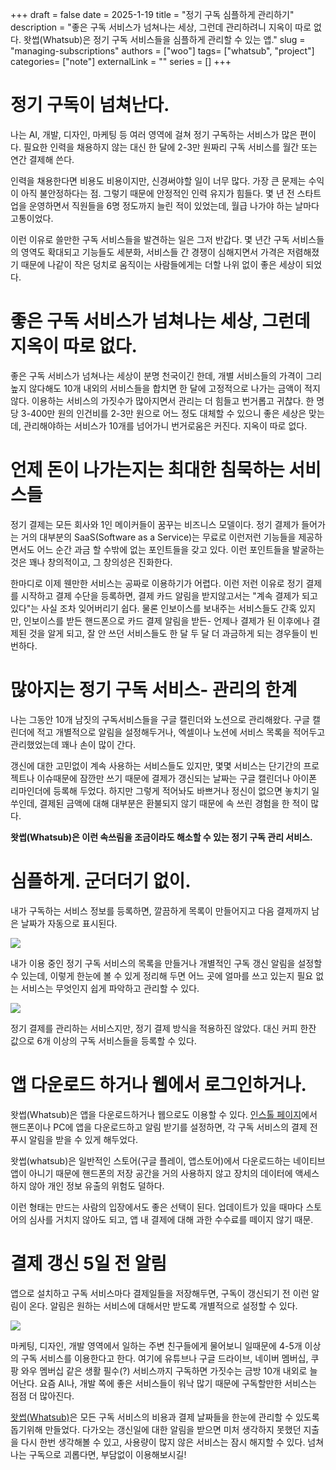 +++ 
draft = false
date = 2025-1-19
title = "정기 구독 심플하게 관리하기"
description = "좋은 구독 서비스가 넘쳐나는 세상, 그런데 관리하려니 지옥이 따로 없다. 왓썹(Whatsub)은 정기 구독 서비스들을 심플하게 관리할 수 있는 앱."
slug = "managing-subscriptions"
authors = ["woo"]
tags= ["whatsub", "project"]
categories= ["note"]
externalLink = ""
series = []
+++

# 정기 구독이 넘쳐난다.
나는 AI, 개발, 디자인, 마케팅 등 여러 영역에 걸쳐 정기 구독하는 서비스가 많은 편이다. 필요한 인력을 채용하지 않는 대신 한 달에 2-3만 원짜리 구독 서비스를 월간 또는 연간 결제해 쓴다.

인력을 채용한다면 비용도 비용이지만, 신경써야할 일이 너무 많다. 가장 큰 문제는 수익이 아직 불안정하다는 점. 그렇기 때문에 안정적인 인력 유지가 힘들다. 몇 년 전 스타트업을 운영하면서 직원들을 6명 정도까지 늘린 적이 있었는데, 월급 나가야 하는 날마다 고통이었다. 

이런 이유로 쓸만한 구독 서비스들을 발견하는 일은 그저 반갑다. 몇 년간 구독 서비스들의 영역도 확대되고 기능들도 세분화, 서비스들 간 경쟁이 심해지면서 가격은 저렴해졌기 때문에 나같이 작은 덩치로 움직이는 사람들에게는 더할 나위 없이 좋은 세상이 되었다. 

# 좋은 구독 서비스가 넘쳐나는 세상, 그런데 지옥이 따로 없다.
좋은 구독 서비스가 넘쳐나는 세상이 분명 천국이긴 한데, 개별 서비스들의 가격이 그리 높지 않다해도 10개 내외의 서비스들을 합치면 한 달에 고정적으로 나가는 금액이 적지 않다. 이용하는 서비스의 가짓수가 많아지면서 관리는 더 힘들고 번거롭고 귀찮다. 한 명당 3-400만 원의 인건비를 2-3만 원으로 어느 정도 대체할 수 있으니 좋은 세상은 맞는데, 관리해야하는 서비스가 10개를 넘어가니 번거로움은 커진다. 지옥이 따로 없다. 

# 언제 돈이 나가는지는 최대한 침묵하는 서비스들
정기 결제는 모든 회사와 1인 메이커들이 꿈꾸는 비즈니스 모델이다. 정기 결제가 들어가는 거의 대부분의 SaaS(Software as a Service)는 무료로 이런저런 기능들을 제공하면서도 어느 순간 과금 할 수밖에 없는 포인트들을 갖고 있다. 이런 포인트들을 발굴하는 것은 꽤나 창의적이고, 그 창의성은 진화한다. 

한마디로 이제 웬만한 서비스는 공짜로 이용하기가 어렵다. 이런 저런 이유로 정기 결제를 시작하고 결제 수단을 등록하면, 결제 카드 알림을 받지않고서는 "계속 결제가 되고 있다"는 사실 조차 잊어버리기 쉽다. 물론 인보이스를 보내주는 서비스들도 간혹 있지만, 인보이스를 받든 핸드폰으로 카드 결제 알림을 받든- 언제나 결제가 된 이후에나 결제된 것을 알게 되고, 잘 안 쓰던 서비스들도 한 달 두 달 더 과금하게 되는 경우들이 빈번하다. 

# 많아지는 정기 구독 서비스- 관리의 한계
나는 그동안 10개 남짓의 구독서비스들을 구글 캘린더와 노션으로 관리해왔다. 구글 캘린더에 적고 개별적으로 알림을 설정해두거나, 엑셀이나 노션에 서비스 목록을 적어두고 관리했었는데 꽤나 손이 많이 간다. 

갱신에 대한 고민없이 계속 사용하는 서비스들도 있지만, 몇몇 서비스는 단기간의 프로젝트나 이슈때문에 잠깐만 쓰기 때문에 결제가 갱신되는 날짜는 구글 캘린더나 아이폰 리마인더에 등록해 두었다. 하지만 그렇게 적어놔도 바쁘거나 정신이 없으면 놓치기 일쑤인데, 결제된 금액에 대해 대부분은 환불되지 않기 때문에 속 쓰린 경험을 한 적이 많다. 

**왓썹(Whatsub)은 이런 속쓰림을 조금이라도 해소할 수 있는 정기 구독 관리 서비스.**

# 심플하게. 군더더기 없이.  
내가 구독하는 서비스 정보를 등록하면, 깔끔하게 목록이 만들어지고 다음 결제까지 남은 날짜가 자동으로 표시된다. 

![](/images/whatsub-product.png)

내가 이용 중인 정기 구독 서비스의 목록을 만들거나 개별적인 구독 갱신 알림을 설정할 수 있는데, 이렇게 한눈에 볼 수 있게 정리해 두면 어느 곳에 얼마를 쓰고 있는지 필요 없는 서비스는 무엇인지 쉽게 파악하고 관리할 수 있다. 

![](/images/whatsub-product2.png)

정기 결제를 관리하는 서비스지만, 정기 결제 방식을 적용하진 않았다. 대신 커피 한잔 값으로 6개 이상의 구독 서비스들을 등록할 수 있다.

# 앱 다운로드 하거나 웹에서 로그인하거나.
왓썹(Whatsub)은 앱을 다운로드하거나 웹으로도 이용할 수 있다. [인스톨 페이지](https://install.page/whatsub)에서 핸드폰이나 PC에 앱을 다운로드하고 알림 받기를 설정하면, 각 구독 서비스의 결제 전 푸시 알림을 받을 수 있게 해두었다.

왓썹(whatsub)은 일반적인 스토어(구글 플레이, 앱스토어)에서 다운로드하는 네이티브 앱이 아니기 때문에 핸드폰의 저장 공간을 거의 사용하지 않고 장치의 데이터에 액세스 하지 않아 개인 정보 유출의 위험도 덜하다. 

이런 형태는 만드는 사람의 입장에서도 좋은 선택이 된다. 업데이트가 있을 때마다 스토어의 심사를 거치지 않아도 되고, 앱 내 결제에 대해 과한 수수료를 떼이지 않기 때문.

# 결제 갱신 5일 전 알림
앱으로 설치하고 구독 서비스마다 결제일들을 저장해두면, 구독이 갱신되기 전 이런 알림이 온다. 알림은 원하는 서비스에 대해서만 받도록 개별적으로 설정할 수 있다.

![](/images/whatsub_product3.png)

마케팅, 디자인, 개발 영역에서 일하는 주변 친구들에게 물어보니 일때문에 4-5개 이상의 구독 서비스를 이용한다고 한다. 여기에 유튜브나 구글 드라이브, 네이버 멤버십, 쿠팡 와우 멤버십 같은 생활 필수(?) 서비스까지 구독하면 가짓수는 금방 10개 내외로 늘어난다. 요즘 AI나, 개발 쪽에 좋은 서비스들이 워낙 많기 때문에 구독할만한 서비스는 점점 더 많아진다.

[왓썹(Whatsub)](https://whatsub.xyz)은 모든 구독 서비스의 비용과 결제 날짜들을 한눈에 관리할 수 있도록 돕기위해 만들었다. 다가오는 갱신일에 대한 알림을 받으면 미처 생각하지 못했던 지출을 다시 한번 생각해볼 수 있고, 사용량이 많지 않은 서비스는 잠시 해지할 수 있다. 넘쳐나는 구독으로 괴롭다면, 부담없이 이용해보시길! 

